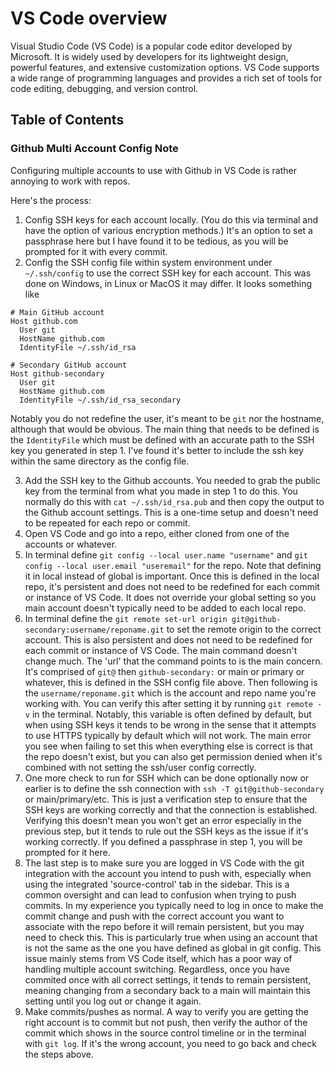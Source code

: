 # VS Code overview

Visual Studio Code (VS Code) is a popular code editor developed by Microsoft. It is widely used by developers for its lightweight design, powerful features, and extensive customization options. VS Code supports a wide range of programming languages and provides a rich set of tools for code editing, debugging, and version control.

## Table of Contents

### Github Multi Account Config Note

Configuring multiple accounts to use with Github in VS Code is rather annoying to work with repos.

Here's the process:

1. Config SSH keys for each account locally. (You do this via terminal and have the option of various encryption methods.) It's an option to set a passphrase here but I have found it to be tedious, as you will be prompted for it with every commit.
2. Config the SSH config file within system environment under `~/.ssh/config` to use the correct SSH key for each account. This was done on Windows, in Linux or MacOS it may differ. It looks something like
```
# Main GitHub account
Host github.com
  User git
  HostName github.com
  IdentityFile ~/.ssh/id_rsa

# Secondary GitHub account
Host github-secondary
  User git
  HostName github.com
  IdentityFile ~/.ssh/id_rsa_secondary
```

Notably you do not redefine the user, it's meant to be `git` nor the hostname, although that would be obvious. The main thing that needs to be defined is the `IdentityFile` which must be defined with an accurate path to the SSH key you generated in step 1. I've found it's better to include the ssh key within the same directory as the config file.

3. Add the SSH key to the Github accounts. You needed to grab the public key from the terminal from what you made in step 1 to do this. You normally do this with `cat ~/.ssh/id_rsa.pub` and then copy the output to the Github account settings. This is a one-time setup and doesn't need to be repeated for each repo or commit.
4. Open VS Code and go into a repo, either cloned from one of the accounts or whatever.
5. In terminal define `git config --local user.name "username"` and `git config --local user.email "useremail"` for the repo. Note that defining it in local instead of global is important. Once this is defined in the local repo, it's persistent and does not need to be redefined for each commit or instance of VS Code. It does not override your global setting so you main account doesn't typically need to be added to each local repo.
6. In terminal define the `git remote set-url origin git@github-secondary:username/reponame.git` to set the remote origin to the correct account. This is also persistent and does not need to be redefined for each commit or instance of VS Code. The main command doesn't change much. The 'url' that the command points to is the main concern. It's comprised of `git@` then `github-secondary:` or main or primary or whatever, this is defined in the SSH config file above. Then following is the `username/reponame.git` which is the account and repo name you're working with. You can verify this after setting it by running `git remote -v` in the terminal. Notably, this variable is often defined by default, but when using SSH keys it tends to be wrong in the sense that it attempts to use HTTPS typically by default which will not work. The main error you see when failing to set this when everything else is correct is that the repo doesn't exist, but you can also get permission denied when it's combined with not setting the ssh/user config correctly.
7. One more check to run for SSH which can be done optionally now or earlier is to define the ssh connection with `ssh -T git@github-secondary` or main/primary/etc. This is just a verification step to ensure that the SSH keys are working correctly and that the connection is established. Verifying this doesn't mean you won't get an error especially in the previous step, but it tends to rule out the SSH keys as the issue if it's working correctly. If you defined a passphrase in step 1, you will be prompted for it here.
8. The last step is to make sure you are logged in VS Code with the git integration with the account you intend to push with, especially when using the integrated 'source-control' tab in the sidebar. This is a common oversight and can lead to confusion when trying to push commits. In my experience you typically need to log in once to make the commit change and push with the correct account you want to associate with the repo before it will remain persistent, but you may need to check this. This is particularly true when using an account that is not the same as the one you have defined as global in git config. This issue mainly stems from VS Code itself, which has a poor way of handling multiple account switching. Regardless, once you have commited once with all correct settings, it tends to remain persistent, meaning changing from a secondary back to a main will maintain this setting until you log out or change it again.
9. Make commits/pushes as normal. A way to verify you are getting the right account is to commit but not push, then verify the author of the commit which shows in the source control timeline or in the terminal with `git log`. If it's the wrong account, you need to go back and check the steps above.
